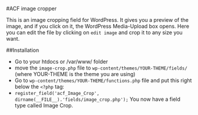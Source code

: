 #ACF image cropper

This is an image cropping field for WordPress. It gives you a preview of the image, and if you click on it, the WordPress Media-Upload box opens.
Here you can edit the file by clicking on `edit image` and crop it to any size you want.

##Installation
* Go to your htdocs or /var/www/ folder
* move the `image-crop.php` file to `wp-content/themes/YOUR-THEME/fields/` (where YOUR-THEME is the theme you are using)
* Go to `wp-content/themes/YOUR-THEME/functions.php` file and put this right below the `<?php` tag:
* `register_field('acf_Image_Crop', dirname(__FILE__).'fields/image_crop.php');`
You now have a field type called Image Crop.
